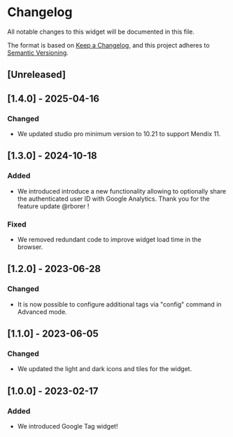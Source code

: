 # Changelog

All notable changes to this widget will be documented in this file.

The format is based on [Keep a Changelog](https://keepachangelog.com/en/1.0.0/), and this project adheres to [Semantic Versioning](https://semver.org/spec/v2.0.0.html).

## [Unreleased]

## [1.4.0] - 2025-04-16

### Changed

- We updated studio pro minimum version to 10.21 to support Mendix 11.

## [1.3.0] - 2024-10-18

### Added

- We introduced introduce a new functionality allowing to optionally share the authenticated user ID with Google Analytics. Thank you for the feature update @rborer !

### Fixed

- We removed redundant code to improve widget load time in the browser.

## [1.2.0] - 2023-06-28

### Changed

- It is now possible to configure additional tags via "config" command in Advanced mode.

## [1.1.0] - 2023-06-05

### Changed

- We updated the light and dark icons and tiles for the widget.

## [1.0.0] - 2023-02-17

### Added

- We introduced Google Tag widget!
